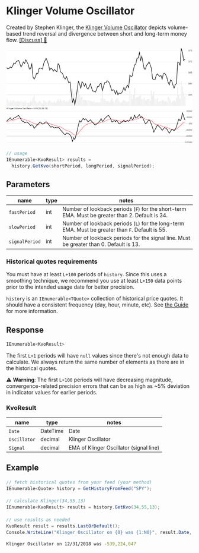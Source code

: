 # Klinger Volume Oscillator

Created by Stephen Klinger, the [Klinger Volume Oscillator](https://www.investopedia.com/terms/k/klingeroscillator.asp) depicts volume-based trend reversal and divergence between short and long-term money flow.
[[Discuss] :speech_balloon:](https://github.com/DaveSkender/Stock.Indicators/discussions/446 "Community discussion about this indicator")

![image](chart.png)

```csharp
// usage
IEnumerable<KvoResult> results = 
  history.GetKvo(shortPeriod, longPeriod, signalPeriod);  
```

## Parameters

| name | type | notes
| -- |-- |--
| `fastPeriod` | int | Number of lookback periods (`F`) for the short-term EMA.  Must be greater than 2.  Default is 34.
| `slowPeriod` | int | Number of lookback periods (`L`) for the long-term EMA.  Must be greater than `F`.  Default is 55.
| `signalPeriod` | int | Number of lookback periods for the signal line.  Must be greater than 0.  Default is 13.

### Historical quotes requirements

You must have at least `L+100` periods of `history`.  Since this uses a smoothing technique, we recommend you use at least `L+150` data points prior to the intended usage date for better precision.

`history` is an `IEnumerable<TQuote>` collection of historical price quotes.  It should have a consistent frequency (day, hour, minute, etc).  See [the Guide](../../docs/GUIDE.md) for more information.

## Response

```csharp
IEnumerable<KvoResult>
```

The first `L+1` periods will have `null` values since there's not enough data to calculate.  We always return the same number of elements as there are in the historical quotes.

:warning: **Warning**: The first `L+100` periods will have decreasing magnitude, convergence-related precision errors that can be as high as ~5% deviation in indicator values for earlier periods.

### KvoResult

| name | type | notes
| -- |-- |--
| `Date` | DateTime | Date
| `Oscillator` | decimal | Klinger Oscillator
| `Signal` | decimal | EMA of Klinger Oscillator (signal line)

## Example

```csharp
// fetch historical quotes from your feed (your method)
IEnumerable<Quote> history = GetHistoryFromFeed("SPY");

// calculate Klinger(34,55,13)
IEnumerable<KvoResult> results = history.GetKvo(34,55,13);

// use results as needed
KvoResult result = results.LastOrDefault();
Console.WriteLine("Klinger Oscillator on {0} was {1:N0}", result.Date, result.Oscillator);
```

```bash
Klinger Oscillator on 12/31/2018 was -539,224,047
```

